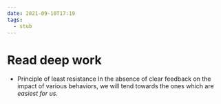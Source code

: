 ```yaml
---
date: 2021-09-10T17:19
tags: 
  - stub
---
```


# Read deep work

- Principle of least resistance
  In the absence of clear feedback on the impact of various behaviors,
  we will tend towards the ones which are *easiest for us*.
